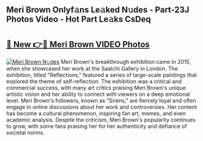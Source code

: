 ## Meri Brown Onlyf𝚊ns Le𝚊ked N𝚞des - Part-23J Photos Video - Hot Part Le𝚊ks CsDeq

# <h2><a href="http://ac11328.deff.icu/?id=Meri+Brown">🔗 New 👉🔴 Meri Brown VIDEO Photos</a></h2>

[![Meri Brown N𝚞des](https://i.imgur.com/rIISA9y.gif)](http://ac11328.deff.icu/?id=Meri+Brown)
Meri Brown's breakthrough exhibition came in 2015, when she showcased her work at the Saatchi Gallery in London. The exhibition, titled "Reflections," featured a series of large-scale paintings that explored the theme of self-reflection. The exhibition was a critical and commercial success, with many art critics praising Meri Brown's unique artistic vision and her ability to connect with viewers on a deep emotional level. Meri Brown's followers, known as "Sirens," are fiercely loyal and often engage in online discussions about her work and controversies. Her content has become a cultural phenomenon, inspiring fan art, memes, and even academic analysis. Despite the criticism, Meri Brown's popularity continues to grow, with some fans praising her for her authenticity and defiance of societal norms.
